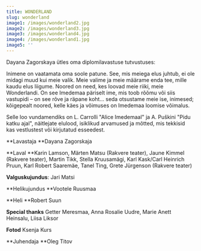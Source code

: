 ```yaml
---
title: WONDERLAND
slug: wonderland
image1: /images/wonderland2.jpg
image2: /images/wonderland3.jpg
image3: /images/wonderland4.jpg
image4: /images/wonderland1.jpg
image5: ''
---
```

Dayana Zagorskaya ütles oma diplomilavastuse tutvustuses:

Inimene on vaatamata oma soole patune. See, mis meiega elus juhtub, ei ole midagi muud kui meie valik. Meie valime ja meie määrame enda tee, mille kaudu elus liigume. Noored on need, kes loovad meie riiki, meie Wonderlandi. On see Imedemaa päriselt ime, mis toob rõõmu või siis vastupidi – on see rõve ja räpane koht... seda otsustame meie ise, inimesed; kõigepealt noored, kelle käes ja võimuses on Imedemaa loomise võimalus.

Selle loo vundamendiks on L. Carrolli "Alice Imedemaal" ja A. Puškini "Pidu katku ajal", näitlejate elulood, isiklikud arvamused ja mõtted, mis tekkisid kas vestlustest või kirjutatud esseedest.

**Lavastaja **Dayana Zagorskaja 

**Laval **Karin Lamson, Märten Matsu (Rakvere teater), Jaune Kimmel (Rakvere teater), Martin Tikk, Stella Kruusamägi, Karl Kask/Carl Heinrich Pruun, Karl Robert Saaremäe, Tanel Ting, Grete Jürgenson (Rakvere teater)

**Valguskujundus**: Jari Matsi 

**Helikujundus **Vootele Ruusmaa 

**Heli **Robert Suun 

**Special thanks** Getter Meresmaa, Anna Rosalie Uudre, Marie Anett Heinsalu, Liisa Liksor

**Fotod** Ksenja Kurs

**Juhendaja **Oleg Titov
